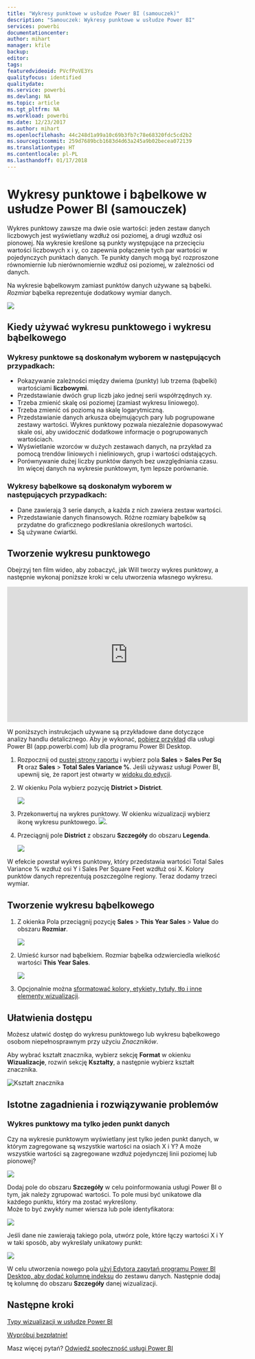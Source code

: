 ```yaml
---
title: "Wykresy punktowe w usłudze Power BI (samouczek)"
description: "Samouczek: Wykresy punktowe w usłudze Power BI"
services: powerbi
documentationcenter: 
author: mihart
manager: kfile
backup: 
editor: 
tags: 
featuredvideoid: PVcfPoVE3Ys
qualityfocus: identified
qualitydate: 
ms.service: powerbi
ms.devlang: NA
ms.topic: article
ms.tgt_pltfrm: NA
ms.workload: powerbi
ms.date: 12/23/2017
ms.author: mihart
ms.openlocfilehash: 44c248d1a99a10c69b3fb7c78e68320fdc5cd2b2
ms.sourcegitcommit: 259d7689bcb1683d4d63a245a9b02becea072139
ms.translationtype: HT
ms.contentlocale: pl-PL
ms.lasthandoff: 01/17/2018
---
```

# <a name="scatter-charts-and-bubble-charts-in-power-bi-tutorial"></a>Wykresy punktowe i bąbelkowe w usłudze Power BI (samouczek)
Wykres punktowy zawsze ma dwie osie wartości: jeden zestaw danych liczbowych jest wyświetlany wzdłuż osi poziomej, a drugi wzdłuż osi pionowej. Na wykresie kreślone są punkty występujące na przecięciu wartości liczbowych x i y, co zapewnia połączenie tych par wartości w pojedynczych punktach danych. Te punkty danych mogą być rozproszone równomiernie lub nierównomiernie wzdłuż osi poziomej, w zależności od danych.

Na wykresie bąbelkowym zamiast punktów danych używane są bąbelki. *Rozmiar* bąbelka reprezentuje dodatkowy wymiar danych.

![](media/power-bi-visualization-scatter/power-bi-bubble-chart.png)

## <a name="when-to-use-a-scatter-chart-or-bubble-chart"></a>Kiedy używać wykresu punktowego i wykresu bąbelkowego
### <a name="scatter-charts-are-a-great-choice"></a>Wykresy punktowe są doskonałym wyborem w następujących przypadkach:
* Pokazywanie zależności między dwiema (punkty) lub trzema (bąbelki) wartościami **liczbowymi**.
* Przedstawianie dwóch grup liczb jako jednej serii współrzędnych xy.
* Trzeba zmienić skalę osi poziomej (zamiast wykresu liniowego).    
* Trzeba zmienić oś poziomą na skalę logarytmiczną.
* Przedstawianie danych arkusza obejmujących pary lub pogrupowane zestawy wartości. Wykres punktowy pozwala niezależnie dopasowywać skale osi, aby uwidocznić dodatkowe informacje o pogrupowanych wartościach.
* Wyświetlanie wzorców w dużych zestawach danych, na przykład za pomocą trendów liniowych i nieliniowych, grup i wartości odstających.
* Porównywanie dużej liczby punktów danych bez uwzględniania czasu. Im więcej danych na wykresie punktowym, tym lepsze porównanie.

### <a name="bubble-charts-are-a-great-choice"></a>Wykresy bąbelkowe są doskonałym wyborem w następujących przypadkach:
* Dane zawierają 3 serie danych, a każda z nich zawiera zestaw wartości.
* Przedstawianie danych finansowych.  Różne rozmiary bąbelków są przydatne do graficznego podkreślania określonych wartości.
* Są używane ćwiartki.

## <a name="create-a-scatter-chart"></a>Tworzenie wykresu punktowego
Obejrzyj ten film wideo, aby zobaczyć, jak Will tworzy wykres punktowy, a następnie wykonaj poniższe kroki w celu utworzenia własnego wykresu.

<iframe width="560" height="315" src="https://www.youtube.com/embed/PVcfPoVE3Ys?list=PL1N57mwBHtN0JFoKSR0n-tBkUJHeMP2cP" frameborder="0" allowfullscreen></iframe>


W poniższych instrukcjach używane są przykładowe dane dotyczące analizy handlu detalicznego. Aby je wykonać, [pobierz przykład](sample-datasets.md) dla usługi Power BI (app.powerbi.com) lub dla programu Power BI Desktop.   

1. Rozpocznij od [pustej strony raportu](power-bi-report-add-page.md) i wybierz pola **Sales** \> **Sales Per Sq Ft** oraz **Sales** > **Total Sales Variance %**. Jeśli używasz usługi Power BI, upewnij się, że raport jest otwarty w [widoku do edycji](service-interact-with-a-report-in-editing-view.md).
 
2. W okienku Pola wybierz pozycję **District > District**.
   
    ![](media/power-bi-visualization-scatter/power-bi-bar-chart.png)
4. Przekonwertuj na wykres punktowy. W okienku wizualizacji wybierz ikonę wykresu punktowego.
   ![](media/power-bi-visualization-scatter/pbi_scatter_chart_icon.png).
5. Przeciągnij pole **District** z obszaru **Szczegóły** do obszaru **Legenda**.
   
    ![](media/power-bi-visualization-scatter/power-bi-scatter.png)

W efekcie powstał wykres punktowy, który przedstawia wartości Total Sales Variance % wzdłuż osi Y i Sales Per Square Feet wzdłuż osi X.  Kolory punktów danych reprezentują poszczególne regiony.  Teraz dodamy trzeci wymiar.

## <a name="create-a-bubble-chart"></a>Tworzenie wykresu bąbelkowego
1. Z okienka Pola przeciągnij pozycję **Sales** > **This Year Sales** > **Value** do obszaru **Rozmiar**. 
   
   ![](media/power-bi-visualization-scatter/power-bi-bubble.png)
2. Umieść kursor nad bąbelkiem.  Rozmiar bąbelka odzwierciedla wielkość wartości **This Year Sales**.
   
    ![](media/power-bi-visualization-scatter/pbi_scatter_chart_hover.png)
3. Opcjonalnie można [sformatować kolory, etykiety, tytuły, tło i inne elementy wizualizacji](service-getting-started-with-color-formatting-and-axis-properties.md).

## <a name="accessibility"></a>Ułatwienia dostępu

Możesz ułatwić dostęp do wykresu punktowego lub wykresu bąbelkowego osobom niepełnosprawnym przy użyciu *Znaczników*. 

Aby wybrać kształt znacznika, wybierz sekcję **Format** w okienku **Wizualizacje**, rozwiń sekcję **Kształty**, a następnie wybierz kształt znacznika.

![Kształt znacznika](media/power-bi-visualization-scatter/pbi_scatter_marker.png)

## <a name="considerations-and-troubleshooting"></a>Istotne zagadnienia i rozwiązywanie problemów
### <a name="your-scatter-chart-has-only-one-data-point"></a>**Wykres punktowy ma tylko jeden punkt danych**
Czy na wykresie punktowym wyświetlany jest tylko jeden punkt danych, w którym zagregowane są wszystkie wartości na osiach X i Y?  A może wszystkie wartości są zagregowane wzdłuż pojedynczej linii poziomej lub pionowej?

![](media/power-bi-visualization-scatter/pbi_scatter_tshoot1.png)

Dodaj pole do obszaru **Szczegóły** w celu poinformowania usługi Power BI o tym, jak należy zgrupować wartości. To pole musi być unikatowe dla każdego punktu, który ma zostać wykreślony.  
Może to być zwykły numer wiersza lub pole identyfikatora:

![](media/power-bi-visualization-scatter/pbi_scatter_tshoot.png)

Jeśli dane nie zawierają takiego pola, utwórz pole, które łączy wartości X i Y w taki sposób, aby wykreślały unikatowy punkt:

![](media/power-bi-visualization-scatter/pbi_scatter_tshoot2.png)

W celu utworzenia nowego pola [użyj Edytora zapytań programu Power BI Desktop, aby dodać kolumnę indeksu](desktop-add-custom-column.md) do zestawu danych.  Następnie dodaj tę kolumnę do obszaru **Szczegóły** danej wizualizacji.

## <a name="next-steps"></a>Następne kroki
 [Typy wizualizacji w usłudze Power BI](power-bi-visualization-types-for-reports-and-q-and-a.md)

[Wypróbuj bezpłatnie!](https://powerbi.com/)  

Masz więcej pytań? [Odwiedź społeczność usługi Power BI](http://community.powerbi.com/)


